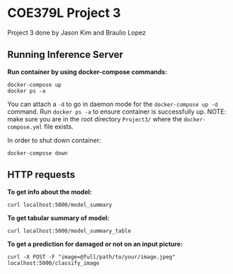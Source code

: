 # COE379L Project 3

Project 3 done by Jason Kim and Braulio Lopez

## Running Inference Server
__Run container by using docker-compose commands:__  
```
docker-compose up
docker ps -a
```
You can attach a `-d` to go in daemon mode for the `docker-compose up -d` command. Run `docker ps -a` to ensure container is successfully up.
NOTE: make sure you are in the root directory `Project3/` where the `docker-compose.yml` file exists.

In order to shut down container: 
```
docker-compose down
```

## HTTP requests
__To get info about the model:__ 
```
curl localhost:5000/model_summary
```

__To get tabular summary of model:__ 
```
curl localhost:5000/model_summary_table
```

__To get a prediction for damaged or not on an input picture:__ 
```
curl -X POST -F "image=@full/path/to/your/image.jpeg" localhost:5000/classify_image
```
